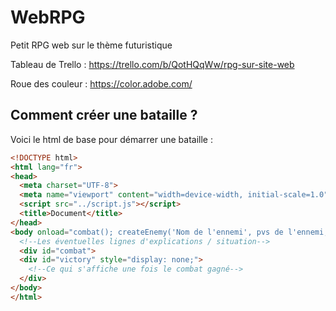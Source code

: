 # WebRPG

Petit RPG web sur le thème futuristique

Tableau de Trello :
    https://trello.com/b/QotHQqWw/rpg-sur-site-web

Roue des couleur :
    https://color.adobe.com/

## Comment créer une bataille ?

Voici le html de base pour démarrer une bataille : 

```html
<!DOCTYPE html>
<html lang="fr">
<head>
  <meta charset="UTF-8">
  <meta name="viewport" content="width=device-width, initial-scale=1.0">
  <script src="../script.js"></script>
  <title>Document</title>
</head>
<body onload="combat(); createEnemy('Nom de l'ennemi', pvs de l'ennemi, atk de l'ennemi)">
  <!--Les éventuelles lignes d'explications / situation-->
  <div id="combat">
  <div id="victory" style="display: none;"> 
    <!--Ce qui s'affiche une fois le combat gagné-->
  </div>
</body>
</html>
```
